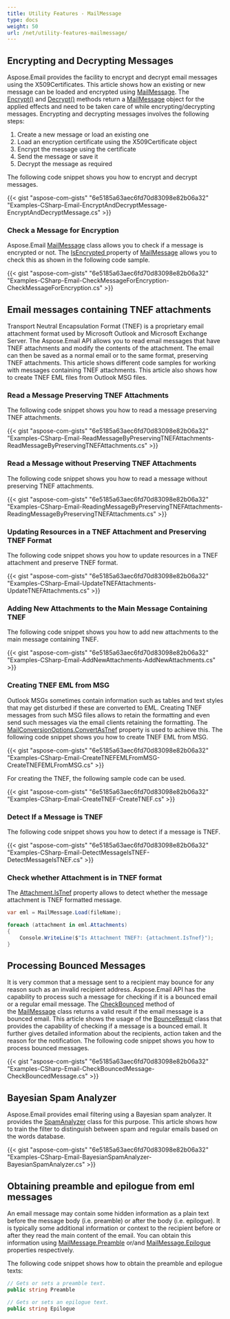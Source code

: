 ```yaml
---
title: Utility Features - MailMessage
type: docs
weight: 50
url: /net/utility-features-mailmessage/
---
```



## **Encrypting and Decrypting Messages**

Aspose.Email provides the facility to encrypt and decrypt email messages using the X509Certificates. This article shows how an existing or new message can be loaded and encrypted using [MailMessage](https://reference.aspose.com/email/net/aspose.email/mailmessage/). The [Encrypt()](https://reference.aspose.com/email/net/aspose.email/mailmessage/encrypt/#encrypt/) and [Decrypt()](https://reference.aspose.com/email/net/aspose.email/mailmessage/decrypt/#decrypt/) methods return a [MailMessage](https://reference.aspose.com/email/net/aspose.email/mailmessage/) object for the applied effects and need to be taken care of while encrypting/decrypting messages. Encrypting and decrypting messages involves the following steps:

1. Create a new message or load an existing one
1. Load an encryption certificate using the X509Certificate object
1. Encrypt the message using the certificate
1. Send the message or save it
1. Decrypt the message as required

The following code snippet shows you how to encrypt and decrypt messages.

{{< gist "aspose-com-gists" "6e5185a63aec6fd70d83098e82b06a32" "Examples-CSharp-Email-EncryptAndDecryptMessage-EncryptAndDecryptMessage.cs" >}}

### **Check a Message for Encryption**

Aspose.Email [MailMessage](https://reference.aspose.com/email/net/aspose.email/mailmessage/) class allows you to check if a message is encrypted or not. The [IsEncrypted ](https://reference.aspose.com/email/net/aspose.email/mailmessage/isencrypted/)property of [MailMessage](https://reference.aspose.com/email/net/aspose.email/mailmessage/) allows you to check this as shown in the following code sample.

{{< gist "aspose-com-gists" "6e5185a63aec6fd70d83098e82b06a32" "Examples-CSharp-Email-CheckMessageForEncryption-CheckMessageForEncryption.cs" >}}

## **Email messages containing TNEF attachments**

Transport Neutral Encapsulation Format (TNEF) is a proprietary email attachment format used by Microsoft Outlook and Microsoft Exchange Server. The Aspose.Email API allows you to read email messages that have TNEF attachments and modify the contents of the attachment. The email can then be saved as a normal email or to the same format, preserving TNEF attachments. This article shows different code samples for working with messages containing TNEF attachments. This article also shows how to create TNEF EML files from Outlook MSG files.

### **Read a Message Preserving TNEF Attachments**

The following code snippet shows you how to read a message preserving TNEF attachments.

{{< gist "aspose-com-gists" "6e5185a63aec6fd70d83098e82b06a32" "Examples-CSharp-Email-ReadMessageByPreservingTNEFAttachments-ReadMessageByPreservingTNEFAttachments.cs" >}}

### **Read a Message without Preserving TNEF Attachments**

The following code snippet shows you how to read a message without preserving TNEF attachments.

{{< gist "aspose-com-gists" "6e5185a63aec6fd70d83098e82b06a32" "Examples-CSharp-Email-ReadingMessageByPreservingTNEFAttachments-ReadingMessageByPreservingTNEFAttachments.cs" >}}

### **Updating Resources in a TNEF Attachment and Preserving TNEF Format**

The following code snippet shows you how to update resources in a TNEF attachment and preserve TNEF format.

{{< gist "aspose-com-gists" "6e5185a63aec6fd70d83098e82b06a32" "Examples-CSharp-Email-UpdateTNEFAttachments-UpdateTNEFAttachments.cs" >}}

### **Adding New Attachments to the Main Message Containing TNEF**

The following code snippet shows you how to add new attachments to the main message containing TNEF.

{{< gist "aspose-com-gists" "6e5185a63aec6fd70d83098e82b06a32" "Examples-CSharp-Email-AddNewAttachments-AddNewAttachments.cs" >}}

### **Creating TNEF EML from MSG**

Outlook MSGs sometimes contain information such as tables and text styles that may get disturbed if these are converted to EML. Creating TNEF messages from such MSG files allows to retain the formatting and even send such messages via the email clients retaining the formatting. The [MailConversionOptions.ConvertAsTnef](https://reference.aspose.com/email/net/aspose.email.mapi/mailconversionoptions/convertastnef/) property is used to achieve this. The following code snippet shows you how to create TNEF EML from MSG.

{{< gist "aspose-com-gists" "6e5185a63aec6fd70d83098e82b06a32" "Examples-CSharp-Email-CreateTNEFEMLFromMSG-CreateTNEFEMLFromMSG.cs" >}}

For creating the TNEF, the following sample code can be used.

{{< gist "aspose-com-gists" "6e5185a63aec6fd70d83098e82b06a32" "Examples-CSharp-Email-CreateTNEF-CreateTNEF.cs" >}}

### **Detect If a Message is TNEF**

The following code snippet shows you how to detect if a message is TNEF.

{{< gist "aspose-com-gists" "6e5185a63aec6fd70d83098e82b06a32" "Examples-CSharp-Email-DetectMessageIsTNEF-DetectMessageIsTNEF.cs" >}}

### **Check whether Attachment is in TNEF format**

The [Attachment.IsTnef](https://reference.aspose.com/email/net/aspose.email/attachment/istnef/#attachmentistnef-property) property allows to detect whether the message attachment is TNEF formatted message.

```cs
var eml = MailMessage.Load(fileName);

foreach (attachment in eml.Attachments)
{
    Console.WriteLine($"Is Attachment TNEF?: {attachment.IsTnef}");
}
```

## **Processing Bounced Messages**

It is very common that a message sent to a recipient may bounce for any reason such as an invalid recipient address. Aspose.Email API has the capability to process such a message for checking if it is a bounced email or a regular email message. The [CheckBounced](https://reference.aspose.com/email/net/aspose.email/mailmessage/checkbounced/#checkbounced) method of the [MailMessage](https://reference.aspose.com/email/net/aspose.email/mailmessage/) class returns a valid result if the email message is a bounced email. This article shows the usage of the [BounceResult](https://reference.aspose.com/email/net/aspose.email.bounce/bounceresult/) class that provides the capability of checking if a message is a bounced email. It further gives detailed information about the recipients, action taken and the reason for the notification. The following code snippet shows you how to process bounced messages.

{{< gist "aspose-com-gists" "6e5185a63aec6fd70d83098e82b06a32" "Examples-CSharp-Email-CheckBouncedMessage-CheckBouncedMessage.cs" >}}


## **Bayesian Spam Analyzer**

Aspose.Email provides email filtering using a Bayesian spam analyzer. It provides the [SpamAnalyzer](https://reference.aspose.com/email/net/aspose.email.antispam/spamanalyzer/) class for this purpose. This article shows how to train the filter to distinguish between spam and regular emails based on the words database.

{{< gist "aspose-com-gists" "6e5185a63aec6fd70d83098e82b06a32" "Examples-CSharp-Email-BayesianSpamAnalyzer-BayesianSpamAnalyzer.cs" >}}

## **Obtaining preamble and epilogue from eml messages**

An email message may contain some hidden information as a plain text before the message body (i.e. preamble) or after the body (i.e. epilogue). It is typically some additional information or context to the recipient before or after they read the main content of the email. You can obtain this information using [MailMessage.Preamble](https://reference.aspose.com/email/net/aspose.email/mailmessage/preamble/) or/and [MailMessage.Epilogue](https://reference.aspose.com/email/net/aspose.email/mailmessage/epilogue/#mailmessageepilogue-property) properties respectively. 

The following code snippet shows how to obtain the preamble and epilogue texts:

```cs
// Gets or sets a preamble text.
public string Preamble

// Gets or sets an epilogue text.
public string Epilogue
```
